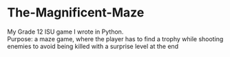 # The-Magnificent-Maze
My Grade 12 ISU game I wrote in Python.
<br> Purpose:  a maze game, where the player has to find a trophy while shooting enemies to avoid being killed with a surprise level at the end </br>
